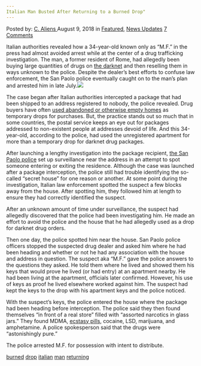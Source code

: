 ```yaml
---
Italian Man Busted After Returning to a Burned Drop"
---
```

<article class="post-listing post-26522 post type-post status-publish format-standard has-post-thumbnail hentry 
 tag-burned tag-busted tag-drop tag-italian tag-man tag-returning">
<div class="post-inner">
<span>Posted by: <a href="https://www.deepdotweb.com/author/caliens/" title="">C. Aliens </a></span>
<span>August 9, 2018</span>
<span>in <a href="https://www.deepdotweb.com/category/deepdot-news/" rel="category tag">Featured</a>, <a href="https://www.deepdotweb.com/category/news-updates/" rel="category tag">News Updates</a></span>
<span><a href="https://www.deepdotweb.com/2018/08/09/italian-man-busted-after-returning-to-a-burned-drop/#comments">7 Comments</a></span>


<p>Italian authorities revealed how a 34-year-old known only as “M.F.&#8221; in the press had almost avoided arrest while at the center of a drug trafficking investigation. The man, a former resident of Rome, had allegedly been buying large quantities of drugs on <a href="https://www.deepdotweb.com/tag/darknet">the darknet</a> and then reselling them in ways unknown to the police. Despite the dealer&#8217;s best efforts to confuse law enforcement, the San Paolo police eventually caught on to the man&#8217;s plan and arrested him in late July.<img class="wp-image-26527 aligncenter" src="/imgs/2018/08/word-image-22.jpeg" srcset="/imgs/2018/08/word-image-22.jpeg 660w, /imgs/2018/08/word-image-22-300x150.jpeg 300w" sizes="(max-width: 660px) 100vw, 660px" /></p>
<p>The case began after Italian authorities intercepted a package that had been shipped to an address registered to nobody, the police revealed. Drug buyers have often <a href="https://www.deepdotweb.com/2015/03/23/drops-for-beginners-why-you-may-or-may-not-want-to-use-one/">used abandoned or otherwise empty homes</a> as temporary drops for purchases. But, the practice stands out so much that in some countries, the postal service keeps an eye out for packages addressed to non-existent people at addresses devoid of life. And this 34-year-old, according to the police, had used the unregistered apartment for more than a temporary drop for darknet drug packages.</p>
<p>After launching a lengthy investigation into the package recipient, <a href="http://www.poliziadistato.it/">the San Paolo police</a> set up surveillance near the address in an attempt to spot someone entering or exiting the residence. Although the case was launched after a package interception, the police still had trouble identifying the so-called “secret house” for one reason or another. At some point during the investigation, Italian law enforcement spotted the suspect a few blocks away from the house. After spotting him, they followed him at length to ensure they had correctly identified the suspect.</p>
<p>After an unknown amount of time under surveillance, the suspect had allegedly discovered that the police had been investigating him. He made an effort to avoid the police and the house that he had allegedly used as a drop for darknet drug orders.</p>
<p>Then one day, the police spotted him near the house. San Paolo police officers stopped the suspected drug dealer and asked him where he had been heading and whether or not he had any association with the house and address in question. The suspect aka “M.F.” gave the police answers to the questions they asked. He told them where he lived and showed them his keys that would prove he lived (or had entry) at an apartment nearby. He had been living at the apartment, officials later confirmed. However, his use of keys as proof he lived elsewhere worked against him. The suspect had kept the keys to the drop with his apartment keys and the police noticed.</p>
<p>With the suspect&#8217;s keys, the police entered the house where the package had been heading before interception. The police said they then found themselves “in front of a real store” filled with “assorted narcotics in glass jars.” They found MDMA, <a href="https://www.deepdotweb.com/tag/ecstasy/">ecstasy pills</a>, cocaine, LSD, marijuana, and amphetamine. A police spokesperson said that the drugs were “astonishingly pure.”</p>
<p>The police arrested M.F. for possession with intent to distribute.</p>
</div>
<a href="https://www.deepdotweb.com/tag/burned/" rel="tag">burned</a>  <a href="https://www.deepdotweb.com/tag/drop/" rel="tag">drop</a> <a href="https://www.deepdotweb.com/tag/italian/" rel="tag">italian</a> <a href="https://www.deepdotweb.com/tag/man/" rel="tag">man</a> <a href="https://www.deepdotweb.com/tag/returning/" rel="tag">returning</a></span> <span style="display:none" class="updated">2018-08-09<a href="https://www.deepdotweb.com/author/caliens/" title="Posts by C. Aliens" rel="author">C. Aliens</a></strong></div>

